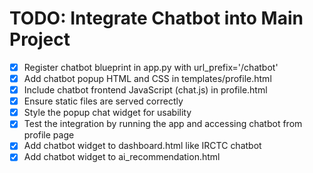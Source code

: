# TODO: Integrate Chatbot into Main Project

- [x] Register chatbot blueprint in app.py with url_prefix='/chatbot'
- [x] Add chatbot popup HTML and CSS in templates/profile.html
- [x] Include chatbot frontend JavaScript (chat.js) in profile.html
- [x] Ensure static files are served correctly
- [x] Style the popup chat widget for usability
- [x] Test the integration by running the app and accessing chatbot from profile page
- [x] Add chatbot widget to dashboard.html like IRCTC chatbot
- [x] Add chatbot widget to ai_recommendation.html
